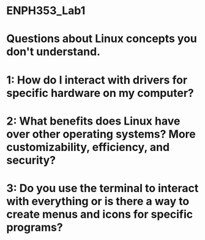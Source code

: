 # ENPH353_Lab1

# Questions about Linux concepts you don't understand.
# 1: How do I interact with drivers for specific hardware on my computer?
# 2: What benefits does Linux have over other operating systems? More customizability, efficiency, and security?
# 3: Do you use the terminal to interact with everything or is there a way to create menus and icons for specific programs?
